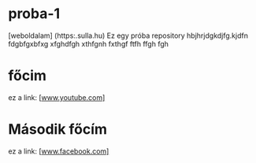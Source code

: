 # proba-1
[weboldalam] (https:.sulla.hu)
Ez egy próba repository
hbjhrjdgkdjfg.kjdfn
fdgbfgxbfxg
xfghdfgh
xthfgnh
fxthgf
ftfh
ffgh
fgh
# főcim
ez a link: [www.youtube.com]
# Második főcím
ez a link: [www.facebook.com]
